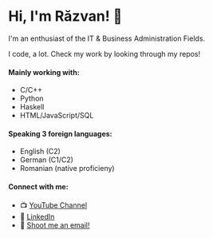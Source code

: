 # Hi, I'm Răzvan! 👋
I'm an enthusiast of the IT & Business Administration Fields.

I code, a lot. Check my work by looking through my repos!
<!--
**aGamer106/aGamer106** is a ✨ _special_ ✨ repository because its `README.md` (this file) appears on your GitHub profile. -->

#### Mainly working with:
- C/C++
- Python
- Haskell
- HTML/JavaScript/SQL

#### Speaking 3 foreign languages:
 - English (C2)
 - German (C1/C2)
 - Romanian (native proficieny)

#### Connect with me:
 - 📺 [YouTube Channel](https://www.youtube.com/channel/UCcXIMEHZn-4T6G84cCcBdAw)
 - 🔗 [LinkedIn](https://www.linkedin.com/in/razvan-daniel-besleaga-52466910b/)
 - 📧 [Shoot me an email!](razvandallas09@gmail.com)

